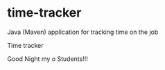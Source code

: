 # time-tracker
Java (Maven) application for tracking time on the job

Time tracker

Good Night my o Students!!!
